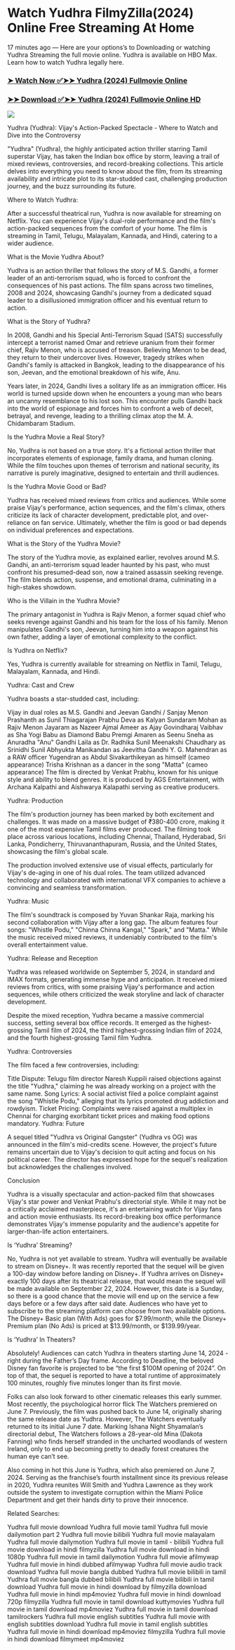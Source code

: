 # Watch Yudhra FilmyZilla(2024) Online Free Streaming At Home

17 minutes ago — Here are your options’s to Downloading or watching Yudhra Streaming the full movie online. Yudhra is available on HBO Max. Learn how to watch Yudhra legally here.


### [➤ Watch Now ✅➤➤ Yudhra (2024) Fullmovie Online](https://cutt.ly/seYtyFB8)

### [➤➤ Download ✅➤➤ Yudhra (2024) Fullmovie Online HD](https://cutt.ly/seYtyFB8)

<p dir="auto"><a href="https://cutt.ly/seYtyFB8" title="PLAY NOW" rel="nofollow"><img src="https://i.imgur.com/jhNGoEt.gif" style="max-width: 100%;"></a></p>

Yudhra (Yudhra): Vijay's Action-Packed Spectacle - Where to Watch and Dive into the Controversy

"Yudhra" (Yudhra), the highly anticipated action thriller starring Tamil superstar Vijay, has taken the Indian box office by storm, leaving a trail of mixed reviews, controversies, and record-breaking collections. This article delves into everything you need to know about the film, from its streaming availability and intricate plot to its star-studded cast, challenging production journey, and the buzz surrounding its future.

Where to Watch Yudhra:

After a successful theatrical run, Yudhra is now available for streaming on Netflix. You can experience Vijay's dual-role performance and the film's action-packed sequences from the comfort of your home. The film is streaming in Tamil, Telugu, Malayalam, Kannada, and Hindi, catering to a wider audience.

What is the Movie Yudhra About?

Yudhra is an action thriller that follows the story of M.S. Gandhi, a former leader of an anti-terrorism squad, who is forced to confront the consequences of his past actions. The film spans across two timelines, 2008 and 2024, showcasing Gandhi's journey from a dedicated squad leader to a disillusioned immigration officer and his eventual return to action.

What is the Story of Yudhra?

In 2008, Gandhi and his Special Anti-Terrorism Squad (SATS) successfully intercept a terrorist named Omar and retrieve uranium from their former chief, Rajiv Menon, who is accused of treason. Believing Menon to be dead, they return to their undercover lives. However, tragedy strikes when Gandhi's family is attacked in Bangkok, leading to the disappearance of his son, Jeevan, and the emotional breakdown of his wife, Anu.

Years later, in 2024, Gandhi lives a solitary life as an immigration officer. His world is turned upside down when he encounters a young man who bears an uncanny resemblance to his lost son. This encounter pulls Gandhi back into the world of espionage and forces him to confront a web of deceit, betrayal, and revenge, leading to a thrilling climax atop the M. A. Chidambaram Stadium.

Is the Yudhra Movie a Real Story?

No, Yudhra is not based on a true story. It's a fictional action thriller that incorporates elements of espionage, family drama, and human cloning. While the film touches upon themes of terrorism and national security, its narrative is purely imaginative, designed to entertain and thrill audiences.

Is the Yudhra Movie Good or Bad?

Yudhra has received mixed reviews from critics and audiences. While some praise Vijay's performance, action sequences, and the film's climax, others criticize its lack of character development, predictable plot, and over-reliance on fan service. Ultimately, whether the film is good or bad depends on individual preferences and expectations.

What is the Story of the Yudhra Movie?

The story of the Yudhra movie, as explained earlier, revolves around M.S. Gandhi, an anti-terrorism squad leader haunted by his past, who must confront his presumed-dead son, now a trained assassin seeking revenge. The film blends action, suspense, and emotional drama, culminating in a high-stakes showdown.

Who is the Villain in the Yudhra Movie?

The primary antagonist in Yudhra is Rajiv Menon, a former squad chief who seeks revenge against Gandhi and his team for the loss of his family. Menon manipulates Gandhi's son, Jeevan, turning him into a weapon against his own father, adding a layer of emotional complexity to the conflict.

Is Yudhra on Netflix?

Yes, Yudhra is currently available for streaming on Netflix in Tamil, Telugu, Malayalam, Kannada, and Hindi.

Yudhra: Cast and Crew

Yudhra boasts a star-studded cast, including:

Vijay in dual roles as M.S. Gandhi and Jeevan Gandhi / Sanjay Menon
Prashanth as Sunil Thiagarajan
Prabhu Deva as Kalyan Sundaram
Mohan as Rajiv Menon
Jayaram as Nazeer
Ajmal Ameer as Ajay Govindharaj
Vaibhav as Sha
Yogi Babu as Diamond Babu
Premgi Amaren as Seenu
Sneha as Anuradha "Anu" Gandhi
Laila as Dr. Radhika Sunil
Meenakshi Chaudhary as Srinidhi Sunil
Abhyukta Manikandan as Jeevitha Gandhi
Y. G. Mahendran as a RAW officer
Yugendran as Abdul
Sivakarthikeyan as himself (cameo appearance)
Trisha Krishnan as a dancer in the song "Matta" (cameo appearance)
The film is directed by Venkat Prabhu, known for his unique style and ability to blend genres. It is produced by AGS Entertainment, with Archana Kalpathi and Aishwarya Kalapathi serving as creative producers.

Yudhra: Production

The film's production journey has been marked by both excitement and challenges. It was made on a massive budget of ₹380-400 crore, making it one of the most expensive Tamil films ever produced. The filming took place across various locations, including Chennai, Thailand, Hyderabad, Sri Lanka, Pondicherry, Thiruvananthapuram, Russia, and the United States, showcasing the film's global scale.

The production involved extensive use of visual effects, particularly for Vijay's de-aging in one of his dual roles. The team utilized advanced technology and collaborated with international VFX companies to achieve a convincing and seamless transformation.

Yudhra: Music

The film's soundtrack is composed by Yuvan Shankar Raja, marking his second collaboration with Vijay after a long gap. The album features four songs: "Whistle Podu," "Chinna Chinna Kangal," "Spark," and "Matta." While the music received mixed reviews, it undeniably contributed to the film's overall entertainment value.

Yudhra: Release and Reception

Yudhra was released worldwide on September 5, 2024, in standard and IMAX formats, generating immense hype and anticipation. It received mixed reviews from critics, with some praising Vijay's performance and action sequences, while others criticized the weak storyline and lack of character development.

Despite the mixed reception, Yudhra became a massive commercial success, setting several box office records. It emerged as the highest-grossing Tamil film of 2024, the third highest-grossing Indian film of 2024, and the fourth highest-grossing Tamil film Yudhra.

Yudhra: Controversies

The film faced a few controversies, including:

Title Dispute: Telugu film director Naresh Kuppili raised objections against the title "Yudhra," claiming he was already working on a project with the same name.
Song Lyrics: A social activist filed a police complaint against the song "Whistle Podu," alleging that its lyrics promoted drug addiction and rowdyism.
Ticket Pricing: Complaints were raised against a multiplex in Chennai for charging exorbitant ticket prices and making food options mandatory.
Yudhra: Future

A sequel titled "Yudhra vs Original Gangster" (Yudhra vs OG) was announced in the film's mid-credits scene. However, the project's future remains uncertain due to Vijay's decision to quit acting and focus on his political career. The director has expressed hope for the sequel's realization but acknowledges the challenges involved.

Conclusion

Yudhra is a visually spectacular and action-packed film that showcases Vijay's star power and Venkat Prabhu's directorial style. While it may not be a critically acclaimed masterpiece, it's an entertaining watch for Vijay fans and action movie enthusiasts. Its record-breaking box office performance demonstrates Vijay's immense popularity and the audience's appetite for larger-than-life action entertainers.



Is ‘Yudhra’ Streaming?

No, Yudhra is not yet available to stream. Yudhra will eventually be available to stream on Disney+. It was recently reported that the sequel will be given a 100-day window before landing on Disney+. If Yudhra arrives on Disney+ exactly 100 days after its theatrical release, that would mean the sequel will be made available on September 22, 2024. However, this date is a Sunday, so there is a good chance that the movie will end up on the service a few days before or a few days after said date. Audiences who have yet to subscribe to the streaming platform can choose from two available options. The Disney+ Basic plan (With Ads) goes for $7.99/month, while the Disney+ Premium plan (No Ads) is priced at $13.99/month, or $139.99/year.

Is ‘Yudhra’ In Theaters?

Absolutely! Audiences can catch Yudhra in theaters starting June 14, 2024 - right during the Father’s Day frame. According to Deadline, the beloved Disney fan favorite is projected to be “the first $100M opening of 2024”. On top of that, the sequel is reported to have a total runtime of approximately 100 minutes, roughly five minutes longer than its first movie.

Folks can also look forward to other cinematic releases this early summer. Most recently, the psychological horror flick The Watchers premiered on June 7. Previously, the film was pushed back to June 14, originally sharing the same release date as Yudhra. However, The Watchers eventually returned to its initial June 7 date. Marking Ishana Night Shyamalan’s directorial debut, The Watchers follows a 28-year-old Mina (Dakota Fanning) who finds herself stranded in the uncharted woodlands of western Ireland, only to end up becoming pretty to deadly forest creatures the human eye can’t see.

Also coming in hot this June is Yudhra, which also premiered on June 7, 2024. Serving as the franchise’s fourth installment since its previous release in 2020, Yudhra reunites Will Smith and Yudhra Lawrence as they work outside the system to investigate corruption within the Miami Police Department and get their hands dirty to prove their innocence.


Related Searches:

Yudhra full movie download
Yudhra full movie tamil
Yudhra full movie dailymotion part 2
Yudhra full movie bilibili
Yudhra full movie malayalam
Yudhra full movie dailymotion
Yudhra full movie in tamil - bilibili
Yudhra full movie download in hindi filmyzilla
Yudhra full movie download in hindi 1080p
Yudhra full movie in tamil dailymotion
Yudhra full movie afilmywap
Yudhra full movie in hindi dubbed afilmywap
Yudhra full movie audio track download
Yudhra full movie bangla dubbed
Yudhra full movie bilibili in tamil
Yudhra full movie bangla dubbed bilibili
Yudhra full movie bilibili in tamil download
Yudhra full movie in hindi download by filmyzilla
download Yudhra full movie in hindi mp4moviez
Yudhra full movie in hindi download 720p filmyzilla
Yudhra full movie in tamil download kuttymovies
Yudhra full movie in tamil download mp4moviez
Yudhra full movie in tamil download tamilrockers
Yudhra full movie english subtitles
Yudhra full movie with english subtitles download
Yudhra full movie in tamil english subtitles
Yudhra full movie in hindi download mp4moviez filmyzilla
Yudhra full movie in hindi download filmymeet mp4moviez
